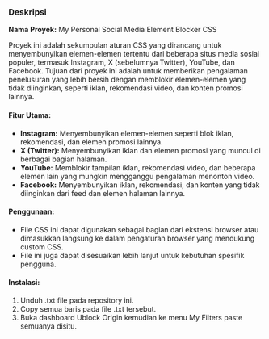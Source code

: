 ### Deskripsi

**Nama Proyek:** My Personal Social Media Element Blocker CSS

Proyek ini adalah sekumpulan aturan CSS yang dirancang untuk menyembunyikan elemen-elemen tertentu dari beberapa situs media sosial populer, termasuk Instagram, X (sebelumnya Twitter), YouTube, dan Facebook. Tujuan dari proyek ini adalah untuk memberikan pengalaman penelusuran yang lebih bersih dengan memblokir elemen-elemen yang tidak diinginkan, seperti iklan, rekomendasi video, dan konten promosi lainnya.

#### Fitur Utama:
- **Instagram:** Menyembunyikan elemen-elemen seperti blok iklan, rekomendasi, dan elemen promosi lainnya.
- **X (Twitter):** Menyembunyikan iklan dan elemen promosi yang muncul di berbagai bagian halaman.
- **YouTube:** Memblokir tampilan iklan, rekomendasi video, dan beberapa elemen lain yang mungkin mengganggu pengalaman menonton video.
- **Facebook:** Menyembunyikan iklan, rekomendasi, dan konten yang tidak diinginkan dari feed dan elemen halaman lainnya.

#### Penggunaan:
- File CSS ini dapat digunakan sebagai bagian dari ekstensi browser atau dimasukkan langsung ke dalam pengaturan browser yang mendukung custom CSS.
- File ini juga dapat disesuaikan lebih lanjut untuk kebutuhan spesifik pengguna.

#### Instalasi:
1. Unduh .txt file pada repository ini.
2. Copy semua baris pada file .txt tersebut.
3. Buka dashboard Ublock Origin kemudian ke menu My Filters paste semuanya disitu.
